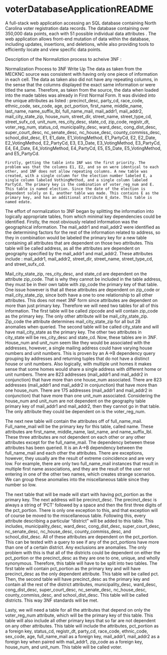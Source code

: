# voterDatabaseApplicationREADME

A full-stack web application accessing an SQL database containing North Carolina voter registration data records. The database containing over 350,000 data points, each with 51 possible individual data attributes . The web application allows front-end mutation of data within the database, including updates, insertions, and deletions, while also providing tools to efficiently locate and view specific data points.


Description of the Normaliztion process to acheive 3NF : 


Normalization Process to 3NF Write Up
	The data as taken from the MECKNC source was consistent with having only one piece of information in each cell. The data as taken also did not have any repeating columns, in the sense that the columns displayed the exact same information or were titled the same. Therefore, as taken from the source, the data when loaded into the made tables was already in First Normal Form. It was divided into the unique attributes as listed : precinct_desc, party_cd, race_code, ethnic_code, sex_code, age, pct_portion, first_name, middle_name, last_name, name_suffix_lbl, full_name_mail, mail_addr1, mail_addr2, mail_city_state_zip, house_num, street_dir, street_name, street_type_cd, street_sufx_cd, unit_num, res_city_desc, state_cd, zip_code, registr_dt, voter_reg_num, status_cd, municipality_desc, ward_desc, cong_dist_desc,	super_court_desc, nc_senate_desc, nc_house_desc, county_commiss_desc, school_dist_desc, E1, E1_date, E1_VotingMethod, E1_PartyCd, E2, E2_Date, E2_VotingMethod, E2_PartyCd, E3, E3_Date, E3_VotingMethod, E3_PartyCd, E4, E4_Date, E4_VotingMethod,	 E4_PartyCd, E5, E5_Date, E5_VotingMethod, and  E5_PartyCd.
  
	Firstly, getting the table into 1NF was the first priority. The problem was that the columns E1, E2, and so on were identical to each other, and 1NF does not allow repeating columns. A new table was created, with a single column for the election number labeled E, a single column labeled VothingMethod, and a single column labeled PartyCd. The primary key is the combination of voter_reg_num and E. This table is named election. Since the date of the election is dependent solely on E, another table was made. This contains E as the primary key, and has an additional attribute E_date. This table is named edate.
The effort of normalization to 3NF began by splitting the information into logically appropriate tables, from which minimal key dependencies could be identified. Firstly, the most obviously related information was the geographical information. The mail_addr1 and mail_addr2 were identified as the determining factors for the rest of the information related to address, so they in combination would be labeled the primary key for a new table containing all attributes that are dependent on those two attributes. This table will be called address, as all the attributes are dependent on geography specified by the mail_addr1 and mail_addr2. These attributes include : mail_addr1, mail_addr2, street_dir, street_name, street_type_cd, and street_sufx_cd.

  Mail_city_state_zip, res_city_desc, and state_cd are dependent on the attribute zip_code. That is why they cannot be included in the table address, they must be in their own table with zip_code the primary key of that table. One issue however is that all these attributes are dependent on zip_code or mail_city_state_zip, since both have a one to one relationship to all other attributes. This does not meet 3NF form since attributes are dependent on more than just primary key. 
Therefore we will need two tables for all of this information. The first table will be called zipcode and will contain zip_code as the primary key. The only other attribute will be mail_city_state_zip. Zip_code the attribute determines mail_city_state_zip for all but 28 anomalies when queried. The second table will be called city_state and will have mail_city_state as the primary key. The other two attributes in city_state will be res_city_desc and state_cd. Now, these tables are in 3NF.
House_num and unit_num seem like they would be associated with the addresses, however, a single mailing address could have varying house numbers and unit numbers. This is proven by an A->B dependency query grouping by addresses and returning tuples that do not have a distinct house or unit numbers. Also logically, with multiple unit homes it makes sense that some homes would share a single address with different home or unit numbers. There are 823 addresses (mail_addr1 and mail_addr2 in conjunction) that have more than one house_num associated. There are 823 addresses (mail_addr1 and mail_addr2 in conjunction) that have more than one house_num. There are 175 addresses (mail_addr1 and mail_addr2 in conjunction) that have more than one unit_num associated. Considering the house_num and unit_num are not dependent on the geography table primary key of mail_addr1 and mail_addr2, then they cannot go in that table. The only attribute they could be dependent on is the voter_reg_num. 
	
  The next new table will contain the attributes off of full_name_mail. Full_name_mail will be the primary key for this table, called name. These attributes are first_name, middle_name, last_name, and name_suffix_lbl. These three attributes are not dependent on each other or any other attributes except for the full_name_mail. The dependency between these attributes has been queried. It is an A->B dependency between the full_name_mail and each other the attributes. There are exceptions, however, they usually are the result of extreme coincidence and are very low. For example, there are only two full_name_mail instances that result in multiple first name associations, and they are the result of the user not entering in one of the other two names, which creates strange scenarios. We can group these anomalies into the miscellaneous table since they number so low. 
	
  The next table that will be made will start with having pct_portion as the primary key. The next address will be precinct_desc. The precinct_desc is always a string of ‘PCT’ followed by a space and then the first three digits of the pct_portion. There is only one exception to this, and that exception will of course be moved to the miscellaneous table. Following this, every attribute describing a particular “district” will be added to this table. This includes, municipality_desc, ward_desc, cong_dist_desc, super_court_desc, nc_senate_desc, nc_house_desc, county_commiss_desc, and school_dist_desc. All of these attributes are dependent on the pct_portion. This can be tested with a query to see if any of the pct_portions have more than one of a certain district. Any exclusions are anomalies. The only problem with this is that all of the districts could be dependent on either the pct_portion or the precinct_desc as they are one to one, unique, and wholly synonymous. Therefore, this table will have to be split into two tables. The first table will contain pct_portion as the primary key and will have precinct_desc as the only dependent attribute. This table will be called pct. Then, the second table will have precinct_desc as the primary key and contain all the rest of the district attributes, municipality_desc, ward_desc, cong_dist_desc, super_court_desc, nc_senate_desc, nc_house_desc, county_commiss_desc, and school_dist_desc. This table will be called districts. This way 3NF standards will be met. 
	
  Lasty, we will need a table for all the attributes that depend on only the voter_reg_num attribute, which will be the primary key of this table. This table will also include all other primary keys that so far are not dependent on any other attributes. This table will include the attributes, pct_portion as a foreign key, status_cd, registr_dt, party_cd, race_code, ethnic_code, sex_code, age, full_name_mail as a foreign key, mail_addr1, mail_addr2 as a foreign key when paired with mail_addr1, zip_code as a foreign key, house_num, and unit_num. This table will be called voter.

 
